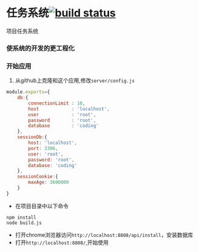 # 任务系统[![build status](https://secure.travis-ci.org/thlorenz/browserify-shim.svg?branch=master)](http://travis-ci.org/thlorenz/browserify-shim)
项目任务系统

### 使系统的开发的更工程化

### 开始应用
1. 从github上克隆和这个应用,修改`server/config.js`
```javascript
module.exports={
	db:{
		connectionLimit : 10,
		host            : 'localhost',
		user            : 'root',
		password        : 'root',
		database        : 'coding'
	},
	sessionDb:{
		host: 'localhost',
		port: 3306,
		user: 'root',
		password: 'root',
		database: 'coding'
	},
	sessionCookie:{
        maxAge: 3600000
	}
}
```
* 在项目目录中以下命令
```
npm install
node build.js
```
* 打开chrome浏览器访问`http://localhost:8808/api/install`，安装数据库
* 打开`http://localhost:8808/`,开始使用